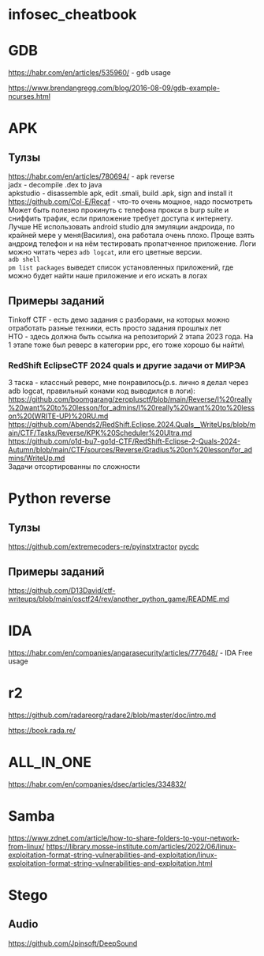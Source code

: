 # infosec_cheatbook

# GDB
https://habr.com/en/articles/535960/ - gdb usage

https://www.brendangregg.com/blog/2016-08-09/gdb-example-ncurses.html

# APK
## Тулзы
https://habr.com/en/articles/780694/ - apk reverse\
jadx - decompile .dex to java\
apkstudio - disassemble apk, edit .smali, build .apk, sign and install it\
https://github.com/Col-E/Recaf - что-то очень мощное, надо посмотреть\
Может быть полезно прокинуть с телефона прокси в burp suite и сниффить трафик, если приложение требует доступа к интернету.\
Лучше НЕ использовать android studio для эмуляции андроида, по крайней мере у меня(Василия), она работала очень плохо. Проще взять андроид телефон и на нём тестировать пропатченное приложение. Логи можно читать через ```adb logcat```, или его цветные версии. \
```adb shell```\
```pm list packages```
выведет список установленных приложений, где можно будет найти наше приложение и его искать в логах
## Примеры заданий
Tinkoff CTF - есть демо задания с разборами, на которых можно отработать разные техники, есть просто задания прошлых лет\
НТО - здесь должна быть ссылка на репозиторий 2 этапа 2023 года. На 1 этапе тоже был реверс в категории ppc, его тоже хорошо бы найти\
### RedShift EclipseCTF 2024 quals и другие задачи от МИРЭА
3 таска - классный реверс, мне понравилось(p.s. лично я делал через adb logcat, правильный конами код выводился в логи):\
https://github.com/boomgarang/zeroplusctf/blob/main/Reverse/I%20really%20want%20to%20lesson/for_admins/I%20really%20want%20to%20lesson%20(WRITE-UP)%20RU.md \
https://github.com/Abends2/RedShift.Eclipse.2024.Quals__WriteUps/blob/main/CTF/Tasks/Reverse/KPK%20Scheduler%20Ultra.md \
https://github.com/o1d-bu7-go1d-CTF/RedShift-Eclipse-2-Quals-2024-Autumn/blob/main/CTF/sources/Reverse/Gradius%20on%20lesson/for_admins/WriteUp.md \
Задачи отсортированны по сложности

# Python reverse
## Тулзы
https://github.com/extremecoders-re/pyinstxtractor
[pycdc](https://github.com/zrax/pycdc)
## Примеры заданий
https://github.com/D13David/ctf-writeups/blob/main/osctf24/rev/another_python_game/README.md

# IDA
https://habr.com/en/companies/angarasecurity/articles/777648/ - IDA Free usage

# r2
https://github.com/radareorg/radare2/blob/master/doc/intro.md

https://book.rada.re/

# ALL_IN_ONE
https://habr.com/en/companies/dsec/articles/334832/

# Samba
https://www.zdnet.com/article/how-to-share-folders-to-your-network-from-linux/
https://library.mosse-institute.com/articles/2022/06/linux-exploitation-format-string-vulnerabilities-and-exploitation/linux-exploitation-format-string-vulnerabilities-and-exploitation.html

# Stego
## Audio
https://github.com/Jpinsoft/DeepSound
